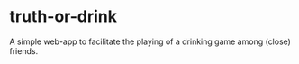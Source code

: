 # truth-or-drink
A simple web-app to facilitate the playing of a drinking game among (close) friends.
